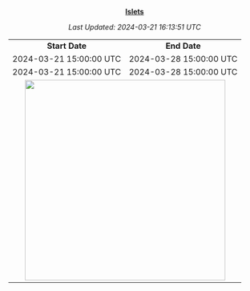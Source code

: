 <p align="center">
    <b><a href="https://store.epicgames.com/en-US/p/None">Islets</a></b>
</p>

<table align="center">
  <tr>
    <td align="center"><b>Start Date</b></td>
    <td align="center"><b>End Date</b></td>
  </tr>
  <tr>
    <td align="center">2024-03-21 15:00:00 UTC</td>
    <td align="center">2024-03-28 15:00:00 UTC</td>
  </tr>
  <tr>
    <td align="center">2024-03-21 15:00:00 UTC</td>
    <td align="center">2024-03-28 15:00:00 UTC</td>
  </tr>
  <tr>
    <td colspan="2" align="center"><img src="https://cdn1.epicgames.com/offer/75d74aeb36024d95b8a30bad40dc19c3/EGS_CalloftheWildTheAngler_ExpansiveWorlds_S2_1200x1600-0d7a89b485ad0eb1299a7e4fcc008051" width="400"></td>
  </tr>
<p align="center">
<em>Last Updated: 2024-03-21 16:13:51 UTC</em>
